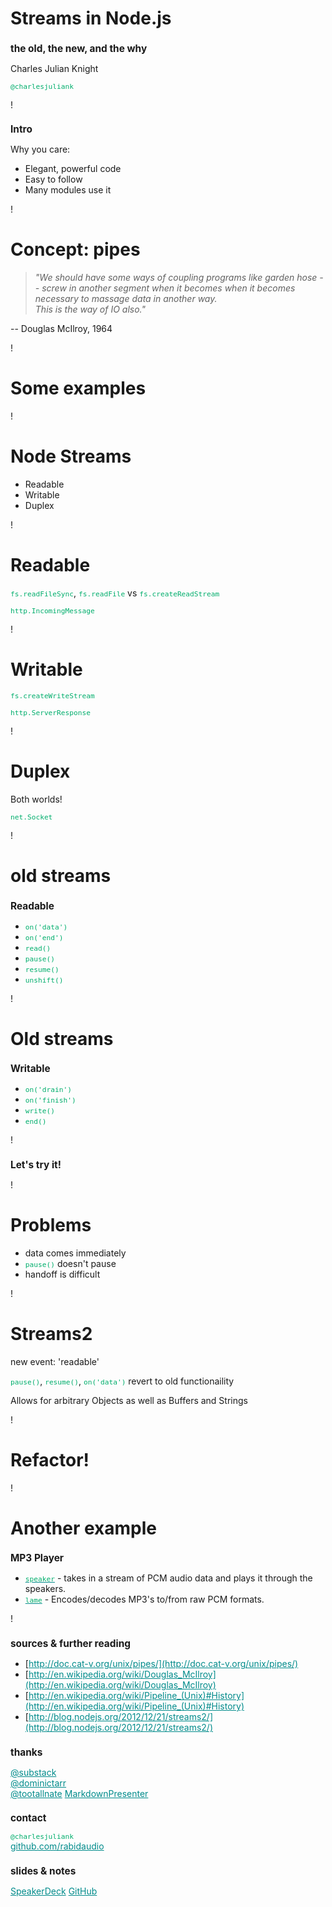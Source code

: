<style>
h2{
    font-size: 1.1em;
}
code {
    color: rgb(0, 174, 108);
    font-size: 0.8em;
}
a{
    color: darkcyan;
}
</style>

Streams in Node.js
==================

the old, the new, and the why
-----------------------------

Charles Julian Knight

`@charlesjuliank`

!

Intro
-----

Why you care:

- Elegant, powerful code
- Easy to follow
- Many modules use it

!

Concept: pipes
==============

> *"We should have some ways of coupling programs like
> garden hose -- screw in another segment when it becomes when
> it becomes necessary to massage data in another way.  
> This is the way of IO also."*

-- Douglas McIlroy, 1964

!

Some examples
=============

!

Node Streams
============

- Readable
- Writable
- Duplex

!

Readable
========

`fs.readFileSync`, `fs.readFile` vs `fs.createReadStream`

`http.IncomingMessage`

!

Writable
========

`fs.createWriteStream`

`http.ServerResponse`

!

Duplex
======

Both worlds!

`net.Socket`

!

old streams
===========

Readable
--------

- `on('data')`
- `on('end')`
- `read()`
- `pause()`
- `resume()`
- `unshift()`

!

Old streams
===========

Writable
--------

- `on('drain')`
- `on('finish')`
- `write()`
- `end()`

!

Let's try it!
-------------

!

Problems
========

- data comes immediately
- `pause()` doesn't pause
- handoff is difficult

!

Streams2
========

new event: 'readable'

`pause()`, `resume()`, `on('data')` revert to old functionaility

Allows for arbitrary Objects as well as Buffers and Strings

!

Refactor!
=========

!

Another example
===============

MP3 Player
----------

- [`speaker`](https://www.npmjs.org/package/speaker) - takes in a stream of PCM audio data and plays it through the speakers.
- [`lame`](https://www.npmjs.org/package/lame) - Encodes/decodes MP3's to/from raw PCM formats.

!

sources & further reading
--------------------------

- [http://doc.cat-v.org/unix/pipes/](http://doc.cat-v.org/unix/pipes/)
- [http://en.wikipedia.org/wiki/Douglas_McIlroy](http://en.wikipedia.org/wiki/Douglas_McIlroy)
- [http://en.wikipedia.org/wiki/Pipeline_(Unix)#History](http://en.wikipedia.org/wiki/Pipeline_(Unix)#History)
- [http://blog.nodejs.org/2012/12/21/streams2/](http://blog.nodejs.org/2012/12/21/streams2/)

thanks
------
  
[@substack](http://twitter.com/substack)  
[@dominictarr](http://twitter.com/dominictarr)  
[@tootallnate](http://twitter.com/tootallnate)
[MarkdownPresenter](https://github.com/jsakamoto/MarkdownPresenter)

contact
-------

`@charlesjuliank`  
[github.com/rabidaudio](https://github.com/rabidaudio)

slides & notes
--------------
[SpeakerDeck](https://speakerdeck.com/rabidaudio/node-streams)
[GitHub](http://github.com/rabidaudio/stream-talk)